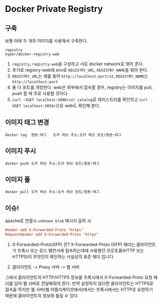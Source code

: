 # Docker Private Registry

## 구축
보통 아래 두 개의 이미지를 사용해서 구축한다.
```docker
registry
hyper/docker-registry-web
```

1. `registry`, `registry-web`을 구성하고 서로 docker network로 엮어 준다.
2. 추가로 registry-web에 env로 `REGISTRY_URL`, `REGISTRY_NAME`을 줘야 한다. 
3. `REGISTRY_URL`는 예를 들어 `http://localhost:port/v2`, `REGISTRY_NAME`는 `http://localhost:port`
4. 둘 다 포트를 개방한다. web은 외부에서 접속할 경우, registry는 이미지를 pull, push 할 때 주로 사용할 것이다.
5. `curl -XGET localhost:5000/v2/_catalog`로 레지스트리를 확인하고 `curl -XGET localhost:5050/`으로 web도 확인해 본다. 


## 이미지 태그 변경
`docker tag  원본:태그   도커 허브 주소:도커 허브 포트/원본:태그`

## 이미지 푸시
`docker push 도커 허브 주소:도커 허브 포트/원본:태그`

## 이미지 풀
`docker pull 도커 허브 주소:도커 허브 포트/원본:태그`

## 이슈!
apache로 연결시 `unknown blob` 메시지 출력 시
```conf 
Header add X-Forwarded-Proto "https"
RequestHeader add X-Forwarded-Proto "https"
```

1. X-Forwarded-Proto(XFP) 란?
X-Forwarded-Proto (XFP) 헤더는 클라이언트가 프록시 또는 로드 밸런서에 접속하는데에 사용했던 
프로토콜(HTTP 또는 HTTPS)이 무엇인지 확인하는 사실상의 표준 헤더 입니다.

2. 클라이언트 -> Proxy 서버 -> 웹 서버

그래서 클라이언트의 HTTP/HTTPS 정보를 프록시에서 X-Forwarded-Proto 요청 헤더를 담아 웹 서버로 전달해줘야 한다. 
만약 설정하지 않으면 클라이언트는 HTTPS로 접속을 하지만 웹 서버(웹 어플리케이션에서)에서는 프록시에서는 HTTP로 요청하기 때문에 클라이언트의 정보와 틀릴 수 있다.


